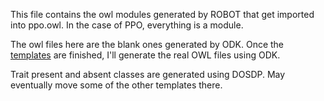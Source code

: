 This file contains the owl modules generated by ROBOT that get imported into ppo.owl. In the case of PPO, everything is a module.

The owl files here are the blank ones generated by ODK. Once the [templates](../templates) are finished, I'll generate the real OWL files using ODK.

Trait present and absent classes are generated using DOSDP. May eventually move some of the other templates there.
